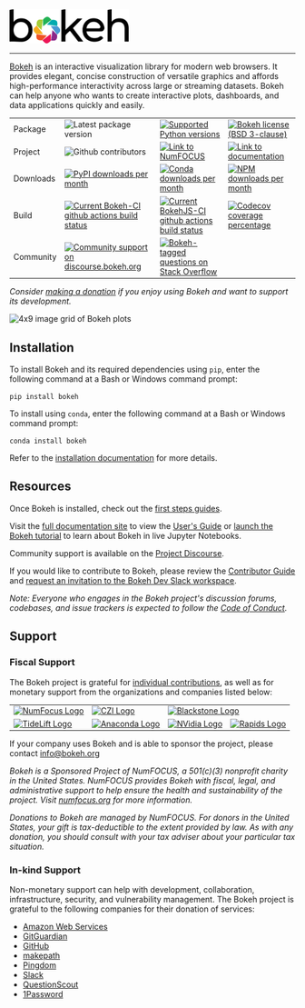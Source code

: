 <picture>
  <source media="(prefers-color-scheme: light)" srcset="https://raw.githubusercontent.com/bokeh/pm/main/assets/logos/SVG/bokeh-logo-white-text-no-padding.svg">
  <img src="https://raw.githubusercontent.com/bokeh/pm/main/assets/logos/SVG/bokeh-logo-black-text-no-padding.svg" alt="Bokeh logo -- text is white in dark theme and black in light theme" height=60/>
</picture>

----

[Bokeh](https://bokeh.org) is an interactive visualization library for modern web browsers. It provides elegant, concise construction of versatile graphics and affords high-performance interactivity across large or streaming datasets. Bokeh can help anyone who wants to create interactive plots, dashboards, and data applications quickly and easily.

<table>

<tr>

  <td>Package</td>

  <td>
    <img src="https://img.shields.io/pypi/v/bokeh?label=Version&color=ECD078&style=for-the-badge"
         alt="Latest package version" />
  </td>

  <td>
    <a href="https://docs.bokeh.org/en/latest/docs/first_steps/installation.html">
    <img src="https://img.shields.io/pypi/pyversions/bokeh?color=ECD078&style=for-the-badge"
         alt="Supported Python versions" />
    </a>
  </td>

  <td>
    <a href="https://github.com/bokeh/bokeh/blob/-/LICENSE.txt">
    <img src="https://img.shields.io/github/license/bokeh/bokeh.svg?color=ECD078&style=for-the-badge"
         alt="Bokeh license (BSD 3-clause)" />
    </a>
  </td>

</tr>

<tr>

  <td>Project</td>

  <td>
    <img src="https://img.shields.io/github/contributors-anon/bokeh/bokeh?color=ECD078&style=for-the-badge"
         alt="Github contributors" />
  </td>

  <td>
    <a href="https://numfocus.org">
    <img src="https://img.shields.io/badge/sponsor-numfocus-ECD078?style=for-the-badge"
         alt="Link to NumFOCUS" />
    </a>
  </td>

  <td>
    <a href="https://docs.bokeh.org/en/latest/">
    <img src="https://img.shields.io/badge/documentation-latest-ECD078?style=for-the-badge"
         alt="Link to documentation" />
    </a>
  </td>

</tr>

<tr>

  <td>Downloads</td>

  <td>
    <a href="https://docs.bokeh.org/en/latest/docs/first_steps/installation.html">
    <img src="https://img.shields.io/pypi/dm/bokeh?color=D98B43&label=pypi&logo=python&logoColor=yellow&style=for-the-badge"
         alt="PyPI downloads per month" />
    </a>
  </td>

  <td>
    <a href="https://docs.bokeh.org/en/latest/docs/first_steps/installation.html">
    <img src="https://img.shields.io/conda/d/conda-forge/bokeh?style=for-the-badge&logo=python&color=D98B43&logoColor=yellow"
         alt="Conda downloads per month" />
    </a>
  </td>

  <td>
    <a href="https://www.npmjs.com/package/@bokeh/bokehjs">
    <img src="https://img.shields.io/npm/dm/%40bokeh/bokehjs?style=for-the-badge&logo=npm&label=NPM&color=D98B43"
         alt="NPM downloads per month" />
    </a>
  </td>

</tr>

<tr>

  <td>Build</td>

  <td>
    <a href="https://github.com/bokeh/bokeh/actions">
    <img src="https://img.shields.io/github/actions/workflow/status/bokeh/bokeh/bokeh-ci.yml?label=Bokeh-CI&logo=github&style=for-the-badge"
         alt="Current Bokeh-CI github actions build status" />
    </a>
  </td>

  <td>
    <a href="https://github.com/bokeh/bokeh/actions">
    <img src="https://img.shields.io/github/actions/workflow/status/bokeh/bokeh/bokehjs-ci.yml?label=BokehJS-CI&logo=github&style=for-the-badge"
         alt="Current BokehJS-CI github actions build status" />
    </a>
  </td>

  <td>
    <a href="https://codecov.io/gh/bokeh/bokeh" >
    <img src="https://img.shields.io/codecov/c/github/bokeh/bokeh?logo=codecov&style=for-the-badge&token=bhEzGkDUaw"
         alt="Codecov coverage percentage" />
    </a>
  </td>

</tr>

<tr>

  <td>Community</td>

  <td>
    <a href="https://discourse.bokeh.org">
    <img src="https://img.shields.io/discourse/https/discourse.bokeh.org/posts.svg?color=blue&logo=discourse&style=for-the-badge"
         alt="Community support on discourse.bokeh.org" />
    </a>
  </td>

  <td>
    <a href="https://stackoverflow.com/questions/tagged/bokeh">
    <img src="https://img.shields.io/stackexchange/stackoverflow/t/%5Bbokeh%5D?style=for-the-badge&logo=stackoverflow&label=stackoverflow&color=blue"
         alt="Bokeh-tagged questions on Stack Overflow" />
     </a>
  </td>

</tr>


</table>

*Consider [making a donation](https://opencollective.com/bokeh) if you enjoy using Bokeh and want to support its development.*

![4x9 image grid of Bokeh plots](https://user-images.githubusercontent.com/1078448/190840954-dc243c99-9295-44de-88e9-fafd0f4f7f8a.jpg)

## Installation

To install Bokeh and its required dependencies using `pip`, enter the following command at a Bash or Windows command prompt:
```
pip install bokeh
```

To install using `conda`, enter the following command at a Bash or Windows command prompt:

```
conda install bokeh
```

Refer to the [installation documentation](https://docs.bokeh.org/en/latest/docs/first_steps/installation.html) for more details.

## Resources

Once Bokeh is installed, check out the [first steps guides](https://docs.bokeh.org/en/latest/docs/first_steps.html#first-steps-guides).

Visit the [full documentation site](https://docs.bokeh.org) to view the [User's Guide](https://docs.bokeh.org/en/latest/docs/user_guide.html) or [launch the Bokeh tutorial](https://mybinder.org/v2/gh/bokeh/bokeh-notebooks/HEAD?labpath=index.ipynb) to learn about Bokeh in live Jupyter Notebooks.

Community support is available on the [Project Discourse](https://discourse.bokeh.org).

If you would like to contribute to Bokeh, please review the [Contributor Guide](https://docs.bokeh.org/en/latest/docs/dev_guide.html) and [request an invitation to the Bokeh Dev Slack workspace](https://slack-invite.bokeh.org/).

*Note: Everyone who engages in the Bokeh project's discussion forums, codebases, and issue trackers is expected to follow the [Code of Conduct](https://github.com/bokeh/bokeh/blob/HEAD/docs/CODE_OF_CONDUCT.md).*

## Support

### Fiscal Support

The Bokeh project is grateful for [individual contributions](https://opencollective.com/bokeh), as well as for monetary support from the organizations and companies listed below:

<table align="center">
<tr>

  <td>
    <a href="https://www.numfocus.org/">
    <img src="https://static.bokeh.org/sponsor/numfocus.svg"
         alt="NumFocus Logo" width="200"/>
    </a>
  </td>

  <td>
    <a href="https://chanzuckerberg.com/">
    <img src="https://static.bokeh.org/sponsor/czi.svg"
         alt="CZI Logo" width="200"/>
    </a>
  </td>

  <td colspan="2">
    <a href="https://www.blackstone.com/the-firm/">
    <img src="https://static.bokeh.org/sponsor/blackstone.png"
         alt="Blackstone Logo" width="400"/>
    </a>
  </td>

 </tr>
 <tr>

  <td>
    <a href="https://tidelift.com/">
    <img src="https://static.bokeh.org/sponsor/tidelift.svg"
         alt="TideLift Logo" width="200"/>
    </a>
  </td>

  <td>
    <a href="https://www.anaconda.com/">
    <img src="https://static.bokeh.org/sponsor/anaconda.png"
         alt="Anaconda Logo" width="200"/>
    </a>
  </td>

  <td>
    <a href="https://www.nvidia.com">
    <img src="https://static.bokeh.org/sponsor/nvidia.png"
         alt="NVidia Logo" width="200"/>
    </a>
  </td>

  <td>
    <a href="https://developer.nvidia.com/rapids">
    <img src="https://static.bokeh.org/sponsor/rapids.png"
         alt="Rapids Logo" width="200"/>
    </a>
  </td>

</tr>
</table>

If your company uses Bokeh and is able to sponsor the project, please contact <a href="info@bokeh.org">info@bokeh.org</a>

*Bokeh is a Sponsored Project of NumFOCUS, a 501(c)(3) nonprofit charity in the United States. NumFOCUS provides Bokeh with fiscal, legal, and administrative support to help ensure the health and sustainability of the project. Visit [numfocus.org](https://numfocus.org) for more information.*

*Donations to Bokeh are managed by NumFOCUS. For donors in the United States, your gift is tax-deductible to the extent provided by law. As with any donation, you should consult with your tax adviser about your particular tax situation.*

### In-kind Support

Non-monetary support can help with development, collaboration, infrastructure, security, and vulnerability management. The Bokeh project is grateful to the following companies for their donation of services:

* [Amazon Web Services](https://aws.amazon.com/)
* [GitGuardian](https://gitguardian.com/)
* [GitHub](https://github.com/)
* [makepath](https://makepath.com/)
* [Pingdom](https://www.pingdom.com/website-monitoring)
* [Slack](https://slack.com)
* [QuestionScout](https://www.questionscout.com/)
* [1Password](https://1password.com/)
